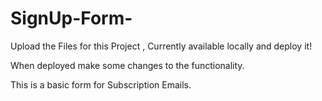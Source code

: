 # SignUp-Form-

Upload the Files for this Project , Currently available locally and deploy it!

When deployed make some changes to the functionality.


This is a basic form for Subscription Emails.
